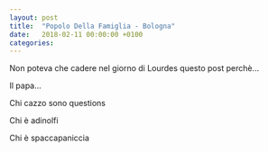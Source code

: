 ```yaml
---
layout: post
title:  "Popolo Della Famiglia - Bologna"
date:   2018-02-11 00:00:00 +0100
categories:
---
```

Non poteva che cadere nel giorno di Lourdes questo post perchè...


Il papa...

Chi cazzo sono questions

Chi è adinolfi


Chi è spaccapaniccia
